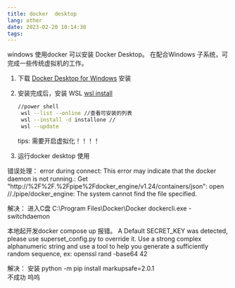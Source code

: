 ```yaml
---
title: docker  desktop
lang: other
date: 2023-02-20 10:14:38
tags:
---
```


windows 使用docker 可以安装 Docker Desktop。 在配合Windows 子系统，可完成一些传统虚拟机的工作。

1. 下载 [Docker Desktop for Windows](https://docs.docker.com/desktop/install/windows-install/) 安装
2. 安装完成后，安装 WSL [wsl install](https://learn.microsoft.com/zh-cn/windows/wsl/install)
   ```bash
   //power shell 
    wsl --list --online //查看可安装的列表
    wsl --install -d installone //
    wsl --update
   ``` 
   tips: 需要开启虚拟化！！！！

3. 运行docker desktop 使用


错误处理：
error during connect: 
This error may indicate that the docker daemon is not running.: 
Get "http://%2F%2F.%2Fpipe%2Fdocker_engine/v1.24/containers/json": 
open //./pipe/docker_engine: The system cannot find the file specified.

解决：
   进入C盘 C:\Program Files\Docker\Docker
dockercli.exe -switchdaemon 

本地起开发docker compose up 报错。
 A Default SECRET_KEY was detected, please use superset_config.py to override it.
 Use a strong complex alphanumeric string and use a tool to help you generate 
 a sufficiently random sequence, ex: openssl rand -base64 42

 解决： 安装 python -m pip install markupsafe=2.0.1  
 不成功 呜呜

